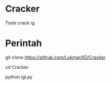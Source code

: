 # Cracker 
Tools crack ig



# Perintah 
git clone https://github.com/LukmanXD/Cracker

cd Cracker

python igl.py

